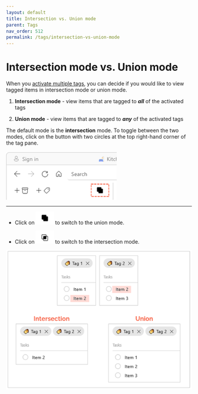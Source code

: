 ```yaml
---
layout: default
title: Intersection vs. Union mode
parent: Tags
nav_order: 512
permalink: /tags/intersection-vs-union-mode
---
```


# Intersection mode vs. Union mode

When you [activate multiple tags](/tags/activating-tags#activating-multiple-tags), you can decide if you would like to view tagged items in intersection mode or union mode.

1. **Intersection mode** - view items that are tagged to ***all*** of the activated tags

2. **Union mode** - view items that are tagged to ***any*** of the activated tags

The default mode is the **intersection** mode. To toggle between the two modes, click on the button with two circles at the top right-hand corner of the tag pane.<br/><br/><img src="../img/v1.2-PNG-Toggle-Intersection-Union.png" alt="Toggle intersection union mode" width="300"/><br/>

---

- Click on<img src="../img/v1.2-PNG-Button-Union.png" alt="Union Button" width="50" style="padding: 0px 3px 0px 3px"/>to switch to the union mode.

- Click on<img src="../img/v1.2-PNG-Button-Intersection.png" alt="Intersection Button" width="50" style="padding: 0px 3px 0px 3px"/>to switch to the intersection mode.

![Intersection vs Union](../img/Intersection-vs-Union.png)
